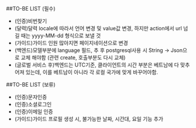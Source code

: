 ##TO-BE LIST (필수)

- (인증)비번찾기
- (달력)달력 locale에 따라서 언어 변경 및 value값 변경, 하지만 action에서 url 넘길 때는 yyyy-MM-dd 형식으로 보낼 것
- (가이드)가이드 인원 많아지면 페이지네이션으로 변경
- (백엔드)모델부분에 language 필드, 추 후 postgresql사용 시 String -> Json으로 교체 해야함 (관련 create, 호출부분도 다시 교체)
- (글로벌 서비스 후)백엔드는 UTC기준, 클라이언트의 시간 부분은 베트남에 다 맞추어져 있는데, 이를 베트남이 아니라 각 로컬 국가에 맞게 바꾸어야함.

##TO-BE LIST (보류)

- (인증)문자인증
- (인증)소셜로그인
- (인증)이메일 인증
- (가이드)가이드 프로필 생성 시, 불가능한 날짜, 시간대, 요일 기능 추가
